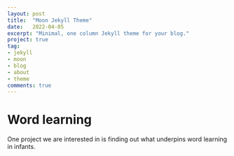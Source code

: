```yaml
---
layout: post
title:  "Moon Jekyll Theme"
date:   2022-04-05
excerpt: "Minimal, one column Jekyll theme for your blog."
project: true
tag:
- jekyll
- moon
- blog
- about
- theme
comments: true
---
```


# Word learning

One project we are interested in is finding out what underpins word learning in infants.
